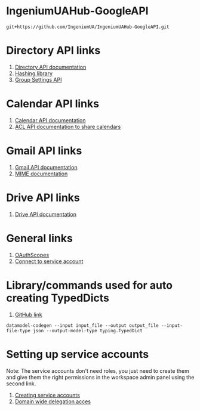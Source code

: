 # IngeniumUAHub-GoogleAPI

```git+https://github.com/IngeniumUA/IngeniumUAHub-GoogleAPI.git```

# Directory API links
1. [Directory API documentation](https://developers.google.com/admin-sdk/directory/reference/rest)
2. [Hashing library](https://passlib.readthedocs.io/en/stable/lib/passlib.hash.sha256_crypt.html)
3. [Group Settings API](https://developers.google.com/admin-sdk/groups-settings/v1/reference/groups#json)

# Calendar API links
1. [Calendar API documentation](https://developers.google.com/calendar/api/v3/reference)
2. [ACL API documentation to share calendars](https://developers.google.com/calendar/api/v3/reference/acl)

# Gmail API links
1. [Gmail API documentation](https://developers.google.com/gmail/api/guides)
2. [MIME documentation](https://docs.python.org/3/library/email.mime.html)

# Drive API links
1. [Drive API documentation](https://developers.google.com/drive/api/reference/rest/v3)

# General links
1. [OAuthScopes](https://developers.google.com/identity/protocols/oauth2/scopes)
2. [Connect to service account](https://developers.google.com/analytics/devguides/config/mgmt/v3/quickstart/service-py)

# Library/commands used for auto creating TypedDicts
1. [GitHub link](https://github.com/koxudaxi/datamodel-code-generator)

```datamodel-codegen --input input_file --output output_file --input-file-type json --output-model-type typing.TypedDict```
# Setting up service accounts
Note: The service accounts don't need roles, you just need to create them and give them the right permissions in the workspace admin panel using the second link.
1. [Creating service accounts](https://console.cloud.google.com/iam-admin/serviceaccounts?inv=1&invt=AbkM9Q&project=ingeniumuahub)
2. [Domain wide delegation acces](https://developers.google.com/identity/protocols/oauth2/service-account#delegatingauthority)